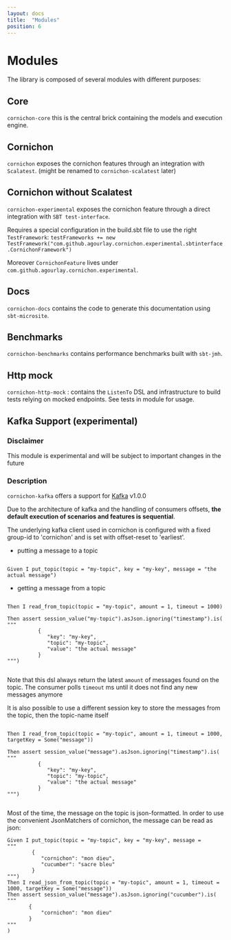 ```yaml
---
layout: docs
title:  "Modules"
position: 6
---
```


# Modules

The library is composed of several modules with different purposes:

## Core

```cornichon-core``` this is the central brick containing the models and execution engine.

## Cornichon

```cornichon``` exposes the cornichon features through an integration with ```Scalatest```. (might be renamed to ```cornichon-scalatest``` later)

## Cornichon without Scalatest

```cornichon-experimental``` exposes the cornichon feature through a direct integration with ```SBT test-interface```.

Requires a special configuration in the build.sbt file to use the right `TestFramework`:
`testFrameworks += new TestFramework("com.github.agourlay.cornichon.experimental.sbtinterface.CornichonFramework")`

Moreover `CornichonFeature` lives under `com.github.agourlay.cornichon.experimental`.

## Docs

```cornichon-docs``` contains the code to generate this documentation using ```sbt-microsite```.

## Benchmarks

```cornichon-benchmarks``` contains performance benchmarks built with ```sbt-jmh```.

## Http mock

```cornichon-http-mock``` : contains the ```ListenTo``` DSL and infrastructure to build tests relying on mocked endpoints. See tests in module for usage.

## Kafka Support (experimental)

### Disclaimer

This module is experimental and will be subject to important changes in the future

### Description

```cornichon-kafka``` offers a support for [Kafka](https://kafka.apache.org) v1.0.0

Due to the architecture of kafka and the handling of consumers offsets, **the default execution of
scenarios and features is sequential**.

The underlying kafka client used in cornichon is configured with a fixed group-id to 'cornichon' and is set with offset-reset to 'earliest'.

- putting a message to a topic

```

Given I put_topic(topic = "my-topic", key = "my-key", message = "the actual message")

```

- getting a message from a topic

```

Then I read_from_topic(topic = "my-topic", amount = 1, timeout = 1000)

Then assert session_value("my-topic").asJson.ignoring("timestamp").is(
"""
          {
             "key": "my-key",
             "topic": "my-topic",
             "value": "the actual message"
          }
""")


```

Note that this dsl always return the latest `amount` of messages found on the topic.
The consumer polls `timeout` ms until it does not find any new messages anymore

It is also possible to use a different session key to store the messages from the topic, then the topic-name itself

```

Then I read_from_topic(topic = "my-topic", amount = 1, timeout = 1000, targetKey = Some("message"))

Then assert session_value("message").asJson.ignoring("timestamp").is(
"""
          {
             "key": "my-key",
             "topic": "my-topic",
             "value": "the actual message"
          }
""")


```

Most of the time, the message on the topic is json-formatted. In order to use the convenient JsonMatchers of cornichon,
the message can be read as json:

```
Given I put_topic(topic = "my-topic", key = "my-key", message =
"""
        {
           "cornichon": "mon dieu",
           "cucumber": "sacre bleu"
        }
""")
Then I read_json_from_topic(topic = "my-topic", amount = 1, timeout = 1000, targetKey = Some("message"))
Then assert session_value("message").asJson.ignoring("cucumber").is(
"""
       {
           "cornichon": "mon dieu"
       }
"""
)
```